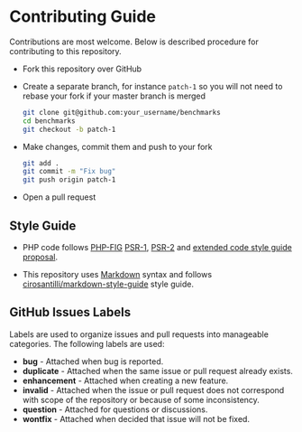 # Contributing Guide

Contributions are most welcome. Below is described procedure for contributing to
this repository.

* Fork this repository over GitHub
* Create a separate branch, for instance `patch-1` so you will not need to rebase
  your fork if your master branch is merged

  ```bash
  git clone git@github.com:your_username/benchmarks
  cd benchmarks
  git checkout -b patch-1
  ```
* Make changes, commit them and push to your fork

  ```bash
  git add .
  git commit -m "Fix bug"
  git push origin patch-1
  ```
* Open a pull request

## Style Guide

* PHP code follows [PHP-FIG](http://php-fig.org) [PSR-1](http://www.php-fig.org/psr/psr-2/),
  [PSR-2](http://www.php-fig.org/psr/psr-2/) and
  [extended code style guide proposal](https://github.com/php-fig/fig-standards/blob/master/proposed/extended-coding-style-guide.md).

* This repository uses [Markdown](https://daringfireball.net/projects/markdown/)
  syntax and follows
  [cirosantilli/markdown-style-guide](http://www.cirosantilli.com/markdown-style-guide/)
  style guide.

## GitHub Issues Labels

Labels are used to organize issues and pull requests into manageable categories.
The following labels are used:

* **bug** - Attached when bug is reported.
* **duplicate** - Attached when the same issue or pull request already exists.
* **enhancement** - Attached when creating a new feature.
* **invalid** - Attached when the issue or pull request does not correspond with
  scope of the repository or because of some inconsistency.
* **question** - Attached for questions or discussions.
* **wontfix** - Attached when decided that issue will not be fixed.
